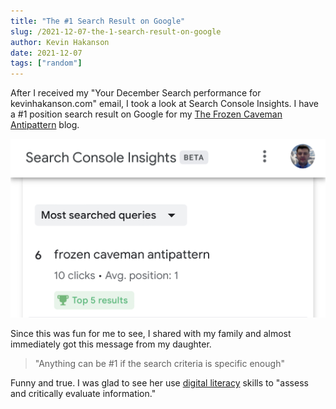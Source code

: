 ```yaml
---
title: "The #1 Search Result on Google"
slug: /2021-12-07-the-1-search-result-on-google
author: Kevin Hakanson
date: 2021-12-07
tags: ["random"]
---
```


After I received my "Your December Search performance for kevinhakanson.com" email, I took a look at Search Console Insights.  I have a #1 position search result on Google for my [The Frozen Caveman Antipattern](/2017-08-08-the-frozen-caveman-antipattern) blog.

![frozen caveman antipattern has average position 1](images/search-console-insights.jpg)

Since this was fun for me to see, I shared with my family and almost immediately got this message from my daughter.

> "Anything can be #1 if the search criteria is specific enough"

Funny and true.  I was glad to see her use [digital literacy](https://en.wikipedia.org/wiki/Digital_literacy) skills to "assess and critically evaluate information."